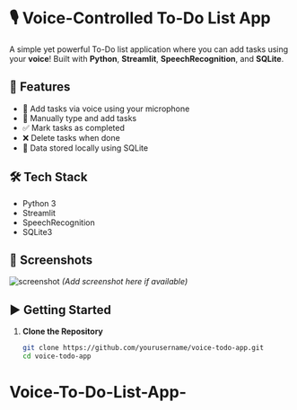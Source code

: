 # 🎙️ Voice-Controlled To-Do List App

A simple yet powerful To-Do list application where you can add tasks using your **voice**! Built with **Python**, **Streamlit**, **SpeechRecognition**, and **SQLite**.

## 🚀 Features

- 🎤 Add tasks via voice using your microphone
- 💬 Manually type and add tasks
- ✅ Mark tasks as completed
- ❌ Delete tasks when done
- 💾 Data stored locally using SQLite

## 🛠️ Tech Stack

- Python 3
- Streamlit
- SpeechRecognition
- SQLite3

## 📸 Screenshots

![screenshot](screenshot.png) *(Add screenshot here if available)*

## ▶️ Getting Started

1. **Clone the Repository**
   ```bash
   git clone https://github.com/yourusername/voice-todo-app.git
   cd voice-todo-app
# Voice-To-Do-List-App-
